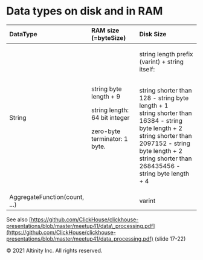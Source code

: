 # Data types on disk and in RAM

<table>
  <thead>
    <tr>
      <th style="text-align:left">DataType</th>
      <th style="text-align:left">RAM size (=byteSize)</th>
      <th style="text-align:left">Disk Size</th>
    </tr>
  </thead>
  <tbody>
    <tr>
      <td style="text-align:left">String</td>
      <td style="text-align:left">
        <p>string byte length + 9
          <br />
        </p>
        <p>string length: 64 bit integer</p>
        <p>zero-byte terminator: 1 byte.</p>
      </td>
      <td style="text-align:left">
        <p>string length prefix (varint) + string itself:</p>
        <p>
          <br />string shorter than 128 - string byte length + 1
          <br />string shorter than 16384 - string byte length + 2
          <br />string shorter than 2097152 - string byte length + 2
          <br />string shorter than 268435456 - string byte length + 4</p>
      </td>
    </tr>
    <tr>
      <td style="text-align:left">AggregateFunction(count, ...)</td>
      <td style="text-align:left"></td>
      <td style="text-align:left">varint</td>
    </tr>
  </tbody>
</table>

See also [https://github.com/ClickHouse/clickhouse-presentations/blob/master/meetup41/data\_processing.pdf](https://github.com/ClickHouse/clickhouse-presentations/blob/master/meetup41/data_processing.pdf) \(slide 17-22\)

© 2021 Altinity Inc. All rights reserved.

